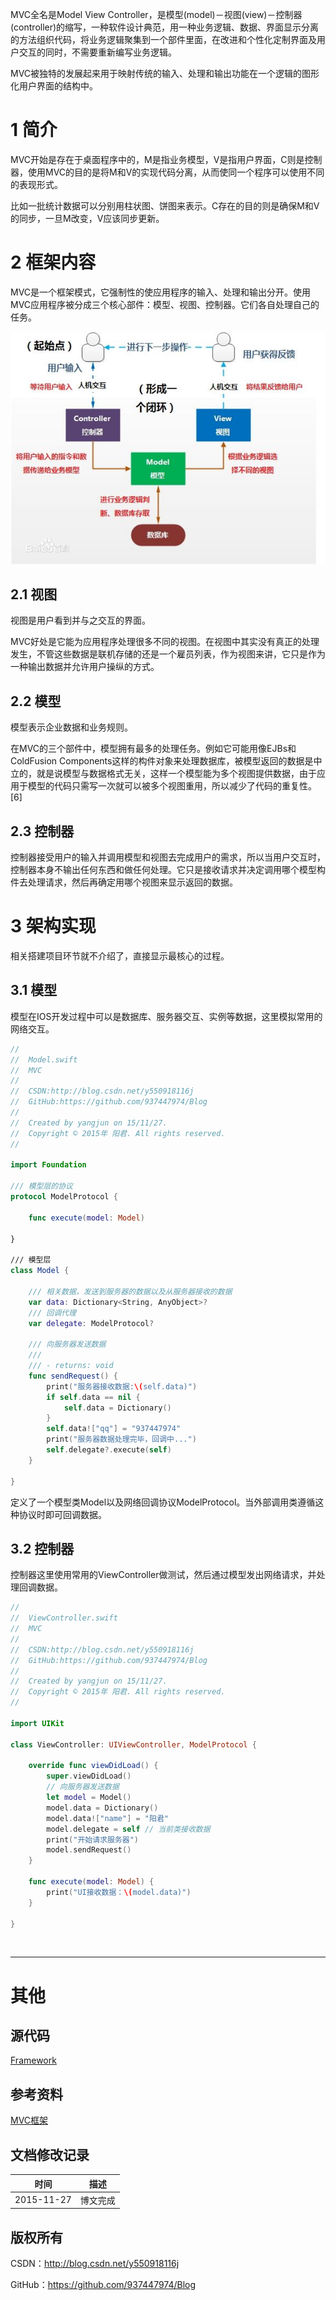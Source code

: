 MVC全名是Model View Controller，是模型(model)－视图(view)－控制器(controller)的缩写，一种软件设计典范，用一种业务逻辑、数据、界面显示分离的方法组织代码，将业务逻辑聚集到一个部件里面，在改进和个性化定制界面及用户交互的同时，不需要重新编写业务逻辑。

MVC被独特的发展起来用于映射传统的输入、处理和输出功能在一个逻辑的图形化用户界面的结构中。

# 1 简介

MVC开始是存在于桌面程序中的，M是指业务模型，V是指用户界面，C则是控制器，使用MVC的目的是将M和V的实现代码分离，从而使同一个程序可以使用不同的表现形式。

比如一批统计数据可以分别用柱状图、饼图来表示。C存在的目的则是确保M和V的同步，一旦M改变，V应该同步更新。

# 2 框架内容

MVC是一个框架模式，它强制性的使应用程序的输入、处理和输出分开。使用MVC应用程序被分成三个核心部件：模型、视图、控制器。它们各自处理自己的任务。

![](https://raw.githubusercontent.com/937447974/Blog/master/Resources/2015112724.png)

## 2.1 视图

视图是用户看到并与之交互的界面。

MVC好处是它能为应用程序处理很多不同的视图。在视图中其实没有真正的处理发生，不管这些数据是联机存储的还是一个雇员列表，作为视图来讲，它只是作为一种输出数据并允许用户操纵的方式。 

## 2.2 模型

模型表示企业数据和业务规则。

在MVC的三个部件中，模型拥有最多的处理任务。例如它可能用像EJBs和ColdFusion Components这样的构件对象来处理数据库，被模型返回的数据是中立的，就是说模型与数据格式无关，这样一个模型能为多个视图提供数据，由于应用于模型的代码只需写一次就可以被多个视图重用，所以减少了代码的重复性。[6] 

## 2.3 控制器

控制器接受用户的输入并调用模型和视图去完成用户的需求，所以当用户交互时，控制器本身不输出任何东西和做任何处理。它只是接收请求并决定调用哪个模型构件去处理请求，然后再确定用哪个视图来显示返回的数据。

# 3 架构实现

相关搭建项目环节就不介绍了，直接显示最核心的过程。

## 3.1 模型

模型在IOS开发过程中可以是数据库、服务器交互、实例等数据，这里模拟常用的网络交互。

```swift
//
//  Model.swift
//  MVC
//
//  CSDN:http://blog.csdn.net/y550918116j
//  GitHub:https://github.com/937447974/Blog
//
//  Created by yangjun on 15/11/27.
//  Copyright © 2015年 阳君. All rights reserved.
//

import Foundation

/// 模型层的协议
protocol ModelProtocol {
    
    func execute(model: Model)
    
}

/// 模型层
class Model {

    /// 相关数据，发送到服务器的数据以及从服务器接收的数据
    var data: Dictionary<String, AnyObject>?
    /// 回调代理
    var delegate: ModelProtocol?
    
    /// 向服务器发送数据
    ///
    /// - returns: void
    func sendRequest() {
        print("服务器接收数据:\(self.data)")
        if self.data == nil {
            self.data = Dictionary()
        }
        self.data!["qq"] = "937447974"
        print("服务器数据处理完毕，回调中...")
        self.delegate?.execute(self)
    }
    
}
```

定义了一个模型类Model以及网络回调协议ModelProtocol。当外部调用类遵循这种协议时即可回调数据。

## 3.2 控制器

控制器这里使用常用的ViewController做测试，然后通过模型发出网络请求，并处理回调数据。

```swift
//
//  ViewController.swift
//  MVC
//
//  CSDN:http://blog.csdn.net/y550918116j
//  GitHub:https://github.com/937447974/Blog
//
//  Created by yangjun on 15/11/27.
//  Copyright © 2015年 阳君. All rights reserved.
//

import UIKit

class ViewController: UIViewController, ModelProtocol {

    override func viewDidLoad() {
        super.viewDidLoad()
        // 向服务器发送数据
        let model = Model()
        model.data = Dictionary()
        model.data!["name"] = "阳君"
        model.delegate = self // 当前类接收数据
        print("开始请求服务器")
        model.sendRequest()
    }
    
    func execute(model: Model) {
        print("UI接收数据：\(model.data)")
    }

}
```

&#160;

----------

# 其他

## 源代码

[Framework](https://github.com/937447974/Framework)

## 参考资料

[MVC框架](http://baike.baidu.com/link?url=QKxbbSFJi6raVaMwEWfu_ne5mnfU07wsxCIK1rim12HrBUJXaM3jbkHCnW1hZNdaEKEhJrAfPGqdDVbrJXVy4Ug5hoyS94PQhCF2xj_gfNZLJYqkmgBtLOBcragA-zqR)

## 文档修改记录

| 时间 | 描述 |
| ---- | ---- |
| 2015-11-27 | 博文完成 |

## 版权所有

CSDN：http://blog.csdn.net/y550918116j

GitHub：https://github.com/937447974/Blog
